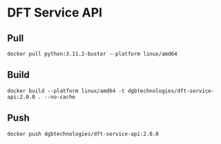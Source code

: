 # DFT Service API


## Pull
```
docker pull python:3.11.2-buster --platform linux/amd64
```

## Build
```
docker build --platform linux/amd64 -t dgbtechnologies/dft-service-api:2.0.0 . --no-cache
```

## Push
```
docker push dgbtechnologies/dft-service-api:2.0.0
```